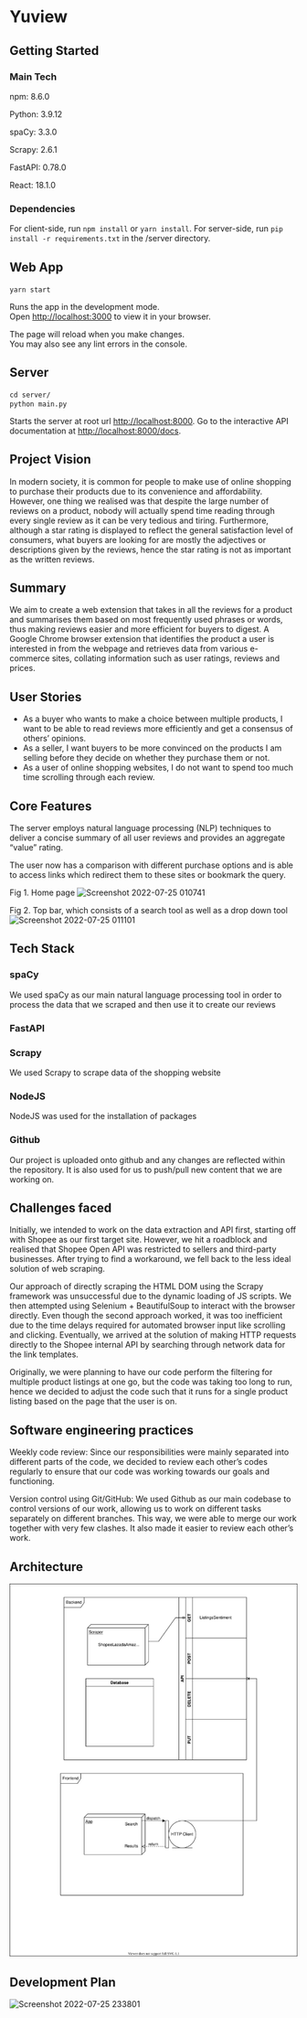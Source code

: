 # Yuview

## Getting Started

### Main Tech

npm: 8.6.0

Python: 3.9.12

spaCy: 3.3.0

Scrapy: 2.6.1

FastAPI: 0.78.0

React: 18.1.0

### Dependencies

For client-side, run `npm install` or `yarn install`.
For server-side, run `pip install -r requirements.txt` in the /server directory.

## Web App

 `yarn start`

Runs the app in the development mode.\
Open [http://localhost:3000](http://localhost:3000) to view it in your browser.

The page will reload when you make changes.\
You may also see any lint errors in the console.

## Server

```
cd server/
python main.py
```

Starts the server at root url [http://localhost:8000](http://localhost:8000).
Go to the interactive API documentation at [http://localhost:8000/docs](http://localhost:8000/docs).

## Project Vision

In modern society, it is common for people to make use of online shopping to purchase their products due to its convenience and affordability. However, one thing we realised was that despite the large number of reviews on a product, nobody will actually spend time reading through every single review as it can be very tedious and tiring. Furthermore, although a star rating is displayed to reflect the general satisfaction level of consumers, what buyers are looking for are mostly the adjectives or descriptions given by the reviews, hence the star rating is not as important as the written reviews.

## Summary

We aim to create a web extension that takes in all the reviews for a product and summarises them based on most frequently used phrases or words, thus making reviews easier and more efficient for buyers to digest.
A Google Chrome browser extension that identifies the product a user is interested in from the webpage and retrieves data from various e-commerce sites, collating information such as user ratings, reviews and prices.

## User Stories

- As a buyer who wants to make a choice between multiple products, I want to be able to read reviews more efficiently and get a consensus of others’ opinions.
- As a seller, I want buyers to be more convinced on the products I am selling before they decide on whether they purchase them or not.
- As a user of online shopping websites, I do not want to spend too much time scrolling through each review.

## Core Features
The server employs natural language processing (NLP) techniques to deliver a concise summary of all user reviews and provides an aggregate “value” rating.

The user now has a comparison with different purchase options and is able to access links which redirect them to these sites or bookmark the query.

Fig 1. Home page
![Screenshot 2022-07-25 010741](https://user-images.githubusercontent.com/105497963/180813066-7bf4e4bd-74b4-4c91-9477-89ff58b4bd0a.png)


Fig 2. Top bar, which consists of a search tool as well as a drop down tool
![Screenshot 2022-07-25 011101](https://user-images.githubusercontent.com/105497963/180812897-ac38423c-5dd2-4911-a7f3-383ad74275fe.png)












## Tech Stack
### spaCy
We used spaCy as our main natural language processing tool in order to process the data that we scraped and then use it to create our reviews
### FastAPI

### Scrapy
We used Scrapy to scrape data of the shopping website
### NodeJS
NodeJS was used for the installation of packages
### Github
Our project is uploaded onto github and any changes are reflected within the repository. It is also used for us to push/pull new content that we are working on.

## Challenges faced
Initially, we intended to work on the data extraction and API first, starting off with Shopee as our first target site. However, we hit a roadblock and realised that Shopee Open API was restricted to sellers and third-party businesses. After trying to find a workaround, we fell back to the less ideal solution of web scraping.

Our approach of directly scraping the HTML DOM using the Scrapy framework was unsuccessful due to the dynamic loading of JS scripts. We then attempted using Selenium + BeautifulSoup to interact with the browser directly. Even though the second approach worked, it was too inefficient due to the time delays required for automated browser input like scrolling and clicking. Eventually, we arrived at the solution of making HTTP requests directly to the Shopee internal API by searching through network data for the link templates.

Originally, we were planning to have our code perform the filtering for multiple product listings at one go, but the code was taking too long to run, hence we decided to adjust the code such that it runs for a single product listing based on the page that the user is on.

## Software engineering practices
Weekly code review: Since our responsibilities were mainly separated into different parts of the code, we decided to review each other’s codes regularly to ensure that our code was working towards our goals and functioning.

Version control using Git/GitHub: We used Github as our main codebase to control versions of our work, allowing us to work on different tasks separately on different branches. This way, we were able to merge our work together with very few clashes. It also made it easier to review each other’s work.

## Architecture

![Relational Diagram](./Architecture.drawio.svg)

## Development Plan

![Screenshot 2022-07-25 233801](https://user-images.githubusercontent.com/105497963/180818474-dc010646-a001-4fc1-909d-3553a082f524.png)



